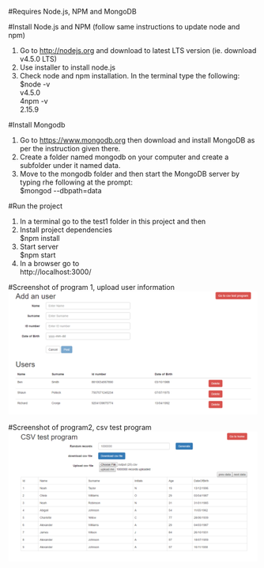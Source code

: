 #Requires
Node.js, NPM and MongoDB

#Install Node.js and NPM (follow same instructions to update node and npm)
1. Go to http://nodejs.org and download to latest LTS version (ie. download v4.5.0 LTS)
2. Use installer to install node.js
3. Check node and npm installation.  In the terminal type the following: <br />
$node -v <br />
v4.5.0 <br />
4npm -v <br />
2.15.9 <br />

#Install Mongodb
1. Go to https://www.mongodb.org then download and install MongoDB as per the instruction given there.
2. Create a folder named mongodb on your computer and create a subfolder under it named data.
3. Move to the mongodb folder and then start the MongoDB server by typing rhe following at the prompt:<br />
$mongod --dbpath=data <br />

#Run the project
1. In a terminal go to the test1 folder in this project and then
2. Install project dependencies <br />
$npm install
3. Start server <br />
$npm start <br />
4. In a browser go to <br />
http://localhost:3000/ <br />

#Screenshot of program 1, upload user information
![alt text](/user_program.PNG)

#Screenshot of program2, csv test program
![alt text](/csv_program.PNG)



